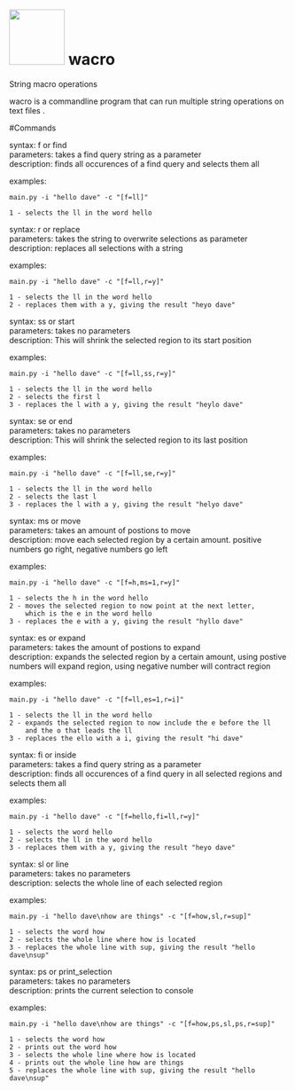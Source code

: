 # <img src="http://ibarros.com/images/logos/logoWacroSmall.png" width="100"> wacro

String macro operations

wacro is a commandline program that can run multiple string operations
on text files
.

#Commands


syntax: f or find<br>
parameters: takes a find query string as a parameter<br>
description: finds all occurences of a find query and selects them all<br>

examples:
```Batchfile
main.py -i "hello dave" -c "[f=ll]"
``` 

	1 - selects the ll in the word hello


syntax: r or replace<br>
parameters: takes the string to overwrite selections as parameter<br>
description: replaces all selections with a string<br>

examples:
```Batchfile
main.py -i "hello dave" -c "[f=ll,r=y]"
```

	1 - selects the ll in the word hello
	2 - replaces them with a y, giving the result "heyo dave"


syntax: ss or start<br>
parameters: takes no parameters<br>
description: This will shrink the selected region to its start position<br>

examples:
```Batchfile
main.py -i "hello dave" -c "[f=ll,ss,r=y]"
```

	1 - selects the ll in the word hello 
	2 - selects the first l
	3 - replaces the l with a y, giving the result "heylo dave"


syntax: se or end<br>
parameters: takes no parameters<br>
description: This will shrink the selected region to its last position<br>

examples:
```Batchfile
main.py -i "hello dave" -c "[f=ll,se,r=y]"
```

	1 - selects the ll in the word hello 
	2 - selects the last l
	3 - replaces the l with a y, giving the result "helyo dave"


syntax: ms or move<br>
parameters: takes an amount of postions to move<br>
description: move each selected region by a certain amount. positive numbers go right, negative numbers go left<br>

examples:
```Batchfile
main.py -i "hello dave" -c "[f=h,ms=1,r=y]"
```

	1 - selects the h in the word hello 
	2 - moves the selected region to now point at the next letter,
		which is the e in the word hello
	3 - replaces the e with a y, giving the result "hyllo dave"


syntax: es or expand<br>
parameters: takes the amount of postions to expand<br>
description: expands the selected region by a certain amount, using postive numbers will expand region, using negative number will contract region<br>

examples:
```Batchfile
main.py -i "hello dave" -c "[f=ll,es=1,r=i]"
```

	1 - selects the ll in the word hello 
	2 - expands the selected region to now include the e before the ll
		and the o that leads the ll
	3 - replaces the ello with a i, giving the result "hi dave"


syntax: fi or inside<br>
parameters: takes a find query string as a parameter<br>
description:  finds all occurences of a find query in all selected regions and selects them all<br>

examples:
```Batchfile
main.py -i "hello dave" -c "[f=hello,fi=ll,r=y]"
```

	1 - selects the word hello 
	2 - selects the ll in the word hello
	3 - replaces them with a y, giving the result "heyo dave"


syntax: sl or line<br>
parameters: takes no parameters<br>
description: selects the whole line of each selected region<br>

examples:
```Batchfile
main.py -i "hello dave\nhow are things" -c "[f=how,sl,r=sup]"
```

	1 - selects the word how
	2 - selects the whole line where how is located
	3 - replaces the whole line with sup, giving the result "hello dave\nsup"



syntax: ps or print_selection<br>
parameters: takes no parameters<br>
description: prints the current selection to console<br>

examples:
```Batchfile
main.py -i "hello dave\nhow are things" -c "[f=how,ps,sl,ps,r=sup]"
```

	1 - selects the word how
	2 - prints out the word how
	3 - selects the whole line where how is located
	4 - prints out the whole line how are things
	5 - replaces the whole line with sup, giving the result "hello dave\nsup"
